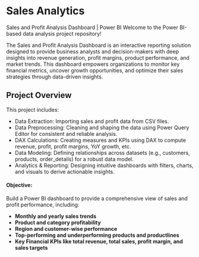 # Sales Analytics
Sales and Profit Analysis Dashboard | Power BI
Welcome to the Power BI-based data analysis project repository!

The Sales and Profit Analysis Dashboard is an interactive reporting solution designed to provide business analysts and decision-makers with deep insights into revenue generation, profit margins, product performance, and market trends. This dashboard empowers organizations to monitor key financial metrics, uncover growth opportunities, and optimize their sales strategies through data-driven insights.

## Project Overview
This project includes:

- Data Extraction: Importing sales and profit data from CSV files.
- Data Preprocessing: Cleaning and shaping the data using Power Query Editor for consistent and reliable analysis.
- DAX Calculations: Creating measures and KPIs using DAX to compute revenue, profit, profit margins, YoY growth, etc.
- Data Modeling: Defining relationships across datasets (e.g., customers, products, order_details) for a robust data model.
- Analytics & Reporting: Designing intuitive dashboards with filters, charts, and visuals to derive actionable insights.

#### Objective:
Build a Power BI dashboard to provide a comprehensive view of sales and profit performance, including:
- **Monthly and yearly sales trends**
- **Product and category profitability**
- **Region and customer-wise performance**
- **Top-performing and underperforming products and productlines**
- **Key Financial KPIs like total revenue, total sales, profit margin, and sales targets**


